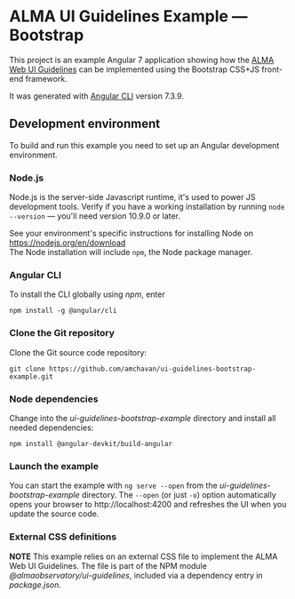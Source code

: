 # ALMA UI Guidelines Example — Bootstrap

This project is an example Angular 7 application showing how the 
[ALMA Web UI Guidelines](https://confluence.alma.cl/x/mwLoAQ) 
can be implemented using the Bootstrap CSS+JS front-end framework.  

It was generated with 
[Angular CLI](https://github.com/angular/angular-cli)
version 7.3.9.

## Development environment

To build and run this example you need to set up an Angular 
development environment.

### Node.js

Node.js is the server-side Javascript runtime, it's used to power JS 
development tools. Verify if you have a working installation by running
`node --version` — you'll need version 10.9.0 or later.

See your environment's specific instructions for  installing Node 
on https://nodejs.org/en/download  
The Node installation will include `npm`, the Node package manager.

### Angular CLI

To install the CLI globally using _npm_, enter
```$sh
npm install -g @angular/cli
```

### Clone the Git repository

Clone the Git source code repository:
```$sh
git clone https://github.com/amchavan/ui-guidelines-bootstrap-example.git

```

### Node dependencies

Change into the _ui-guidelines-bootstrap-example_ directory and install all needed dependencies:
```$sh
npm install @angular-devkit/build-angular

```

### Launch the example 

You can start the example with `ng serve --open` from the _ui-guidelines-bootstrap-example_ 
directory.  The `--open` (or just `-o`) option automatically opens your browser to 
http://localhost:4200 and refreshes the UI when you update the source code.

### External CSS definitions

**NOTE** This example relies on an external CSS file to implement the ALMA 
Web UI Guidelines. The file is part of the NPM module 
_@almaobservatory/ui-guidelines_, included via a dependency entry in 
_package.json_.

